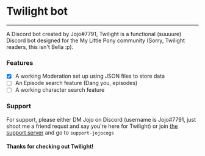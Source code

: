 # Twilight bot

---

A Discord bot created by Jojo#7791, Twilight is a functional (suuuure) Discord bot designed for the My Little Pony community (Sorry, Twilight readers, this isn't Bella :p).

### Features
- [x] A working Moderation set up using JSON files to store data
- [ ] An Episode search feature (Dang you, episodes)
- [ ] A working character search feature

### Support

For support, please either DM Jojo on Discord (username is Jojo#7791, just shoot me a friend requst and say you're here for Twilight) or join [the support server](https://discord.gg/JmCFyq7) and go to `support-jojocogs`


#### Thanks for checking out Twilight!
